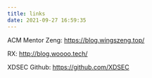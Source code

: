 ```yaml
---
title: links
date: 2021-09-27 16:59:35
---
```


ACM Mentor Zeng: https://blog.wingszeng.top/

RX: http://blog.woooo.tech/

XDSEC Github: https://github.com/XDSEC



